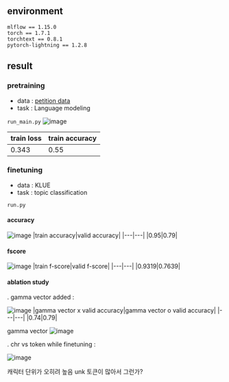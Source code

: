 ## environment
```
mlflow == 1.15.0
torch == 1.7.1
torchtext == 0.8.1
pytorch-lightning == 1.2.8
```


## result
### pretraining
- data : [petition data](https://github.com/lovit/petitions_archive)
- task : Language modeling

`run_main.py`
![image](https://user-images.githubusercontent.com/46675408/120097868-c5db1f00-c16d-11eb-91fa-41763c01a640.png)

|train loss|train accuracy|
|---|---|
|0.343|0.55|


### finetuning
- data : KLUE
- task : topic classification

`run.py`

#### accuracy
![image](https://user-images.githubusercontent.com/46675408/120183336-82a2ae00-c24a-11eb-8937-3ce061567e93.png)
|train accuracy|valid accuracy|
|---|---|
|0.95|0.79|

#### fscore
![image](https://user-images.githubusercontent.com/46675408/120183572-d614fc00-c24a-11eb-9aa5-5a5069c7bf29.png)
|train f-score|valid f-score|
|---|---|
|0.9319|0.7639|

#### ablation study
. gamma vector added :

![image](https://user-images.githubusercontent.com/46675408/120253013-35155800-c2c1-11eb-943f-23711215fa93.png)
|gamma vector x valid accuracy|gamma vector o valid accuracy|
|---|---|
|0.74|0.79|

gamma vector
![image](https://user-images.githubusercontent.com/46675408/120253141-92110e00-c2c1-11eb-91c7-60dbac14dc57.png)


. chr vs token while finetuning :

![image](https://user-images.githubusercontent.com/46675408/120248286-7867ca80-c2b1-11eb-9688-7bdecb50654a.png)

캐릭터 단위가 오히려 높음 unk 토큰이 많아서 그런가?  
